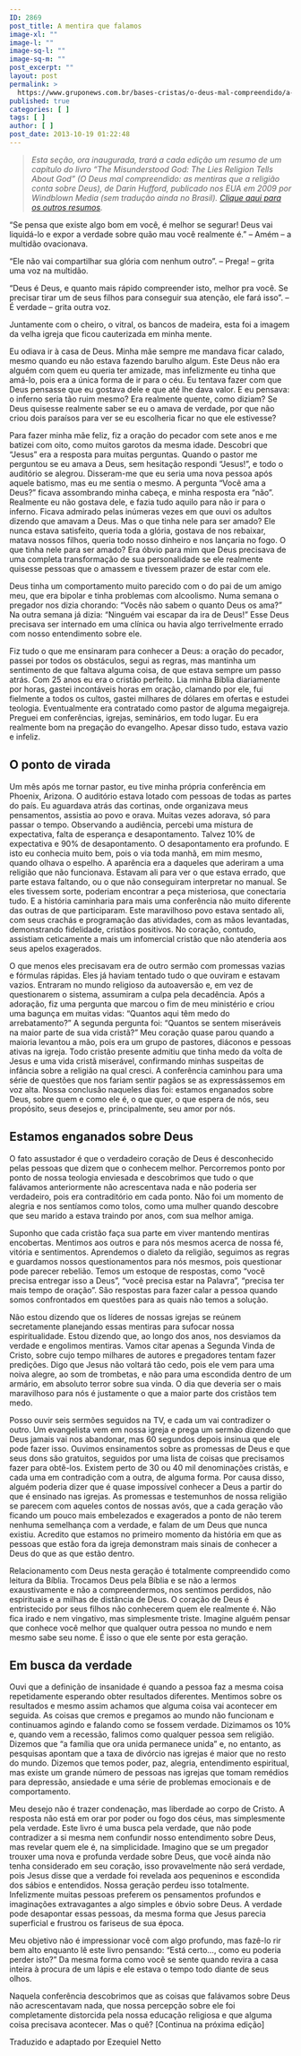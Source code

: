 ```yaml
---
ID: 2869
post_title: A mentira que falamos
image-xl: ""
image-l: ""
image-sq-l: ""
image-sq-m: ""
post_excerpt: ""
layout: post
permalink: >
  https://www.gruponews.com.br/bases-cristas/o-deus-mal-compreendido/a-mentira-que-falamos
published: true
categories: [ ]
tags: [ ]
author: [ ]
post_date: 2013-10-19 01:22:48
---
```

<blockquote><i>Esta seção, ora inaugurada, trará a cada edição um resumo de um capítulo do livro “The Misunderstood God: The Lies Religion Tells About God” (O Deus mal compreendido: as mentiras que a religião conta sobre Deus), de Darin Hufford, publicado nos EUA em 2009 por Windblown Media (sem tradução ainda no Brasil). <a title="O Deus mal compreendido" href="http://www.gruponews.com.br/bases-cristas/o-deus-mal-compreendido">Clique aqui para os outros resumos</a>.
</i></blockquote>
“Se pensa que existe algo bom em você, é melhor se segurar! Deus vai liquidá-lo e expor a verdade sobre quão mau você realmente é.”
– Amém – a multidão ovacionava.

“Ele não vai compartilhar sua glória com nenhum outro”.
– Prega! – grita uma voz na multidão.

“Deus é Deus, e quanto mais rápido compreender isto, melhor pra você. Se precisar tirar um de seus filhos para conseguir sua atenção, ele fará isso”.
– É verdade – grita outra voz.

Juntamente com o cheiro, o vitral, os bancos de madeira, esta foi a imagem da velha igreja que ficou cauterizada em minha mente.

Eu odiava ir à casa de Deus. Minha mãe sempre me mandava ficar calado, mesmo quando eu não estava fazendo barulho algum. Este Deus não era alguém com quem eu queria ter amizade, mas infelizmente eu tinha que amá-lo, pois era a única forma de ir para o céu. Eu tentava fazer com que Deus pensasse que eu gostava dele e que até lhe dava valor. E eu pensava: o inferno seria tão ruim mesmo? Era realmente quente, como diziam? Se Deus quisesse realmente saber se eu o amava de verdade, por que não criou dois paraísos para ver se eu escolheria ficar no que ele estivesse?

Para fazer minha mãe feliz, fiz a oração do pecador com sete anos e me batizei com oito, como muitos garotos da mesma idade. Descobri que “Jesus” era a resposta para muitas perguntas. Quando o pastor me perguntou se eu amava a Deus, sem hesitação respondi “Jesus!”, e todo o auditório se alegrou. Disseram-me que eu seria uma nova pessoa após aquele batismo, mas eu me sentia o mesmo. A pergunta “Você ama a Deus?” ficava assombrando minha cabeça, e minha resposta era “não”. Realmente eu não gostava dele, e fazia tudo aquilo para não ir para o inferno. Ficava admirado pelas inúmeras vezes em que ouvi os adultos dizendo que amavam a Deus. Mas o que tinha nele para ser amado? Ele nunca estava satisfeito, queria toda a glória, gostava de nos rebaixar, matava nossos filhos, queria todo nosso dinheiro e nos lançaria no fogo. O que tinha nele para ser amado? Era óbvio para mim que Deus precisava de uma completa transformação de sua personalidade se ele realmente quisesse pessoas que o amassem e tivessem prazer de estar com ele.

Deus tinha um comportamento muito parecido com o do pai de um amigo meu, que era bipolar e tinha problemas com alcoolismo. Numa semana o pregador nos dizia chorando: “Vocês não sabem o quanto Deus os ama?” Na outra semana já dizia: “Ninguém vai escapar da ira de Deus!” Esse Deus precisava ser internado em uma clínica ou havia algo terrivelmente errado com nosso entendimento sobre ele.

Fiz tudo o que me ensinaram para conhecer a Deus: a oração do pecador, passei por todos os obstáculos, segui as regras, mas mantinha um sentimento de que faltava alguma coisa, de que estava sempre um passo atrás. Com 25 anos eu era o cristão perfeito. Lia minha Bíblia diariamente por horas, gastei incontáveis horas em oração, clamando por ele, fui fielmente a todos os cultos, gastei milhares de dólares em ofertas e estudei teologia. Eventualmente era contratado como pastor de alguma megaigreja. Preguei em conferências, igrejas, seminários, em todo lugar. Eu era realmente bom na pregação do evangelho. Apesar disso tudo, estava vazio e infeliz.
<h2 style="text-align: left;">O ponto de virada</h2>
Um mês após me tornar pastor, eu tive minha própria conferência em Phoenix, Arizona. O auditório estava lotado com pessoas de todas as partes do país. Eu aguardava atrás das cortinas, onde organizava meus pensamentos, assistia ao povo e orava. Muitas vezes adorava, só para passar o tempo. Observando a audiência, percebi uma mistura de expectativa, falta de esperança e desapontamento. Talvez 10% de expectativa e 90% de desapontamento. O desapontamento era profundo. E isto eu conhecia muito bem, pois o via toda manhã, em mim mesmo, quando olhava o espelho. A aparência era a daqueles que aderiram a uma religião que não funcionava. Estavam ali para ver o que estava errado, que parte estava faltando, ou o que não conseguiram interpretar no manual. Se eles tivessem sorte, poderiam encontrar a peça misteriosa, que conectaria tudo. E a história caminharia para mais uma conferência não muito diferente das outras de que participaram. Este maravilhoso povo estava sentado ali, com seus crachás e programação das atividades, com as mãos levantadas, demonstrando fidelidade, cristãos positivos. No coração, contudo, assistiam ceticamente a mais um infomercial cristão que não atenderia aos seus apelos exagerados.

O que menos eles precisavam era de outro sermão com promessas vazias e fórmulas rápidas. Eles já haviam tentado tudo o que ouviram e estavam vazios. Entraram no mundo religioso da autoaversão e, em vez de questionarem o sistema, assumiram a culpa pela decadência. Após a adoração, fiz uma pergunta que marcou o fim de meu ministério e criou uma bagunça em muitas vidas: “Quantos aqui têm medo do arrebatamento?” A segunda pergunta foi: “Quantos se sentem miseráveis na maior parte de sua vida cristã?” Meu coração quase parou quando a maioria levantou a mão, pois era um grupo de pastores, diáconos e pessoas ativas na igreja. Todo cristão presente admitiu que tinha medo da volta de Jesus e uma vida cristã miserável, confirmando minhas suspeitas de infância sobre a religião na qual cresci. A conferência caminhou para uma série de questões que nos fariam sentir pagãos se as expressássemos em voz alta. Nossa conclusão naqueles dias foi: estamos enganados sobre Deus, sobre quem e como ele é, o que quer, o que espera de nós, seu propósito, seus desejos e, principalmente, seu amor por nós.
<h2>Estamos enganados sobre Deus</h2>
O fato assustador é que o verdadeiro coração de Deus é desconhecido pelas pessoas que dizem que o conhecem melhor. Percorremos ponto por ponto de nossa teologia enviesada e descobrimos que tudo o que falávamos anteriormente não acrescentava nada e não poderia ser verdadeiro, pois era contraditório em cada ponto. Não foi um momento de alegria e nos sentíamos como tolos, como uma mulher quando descobre que seu marido a estava traindo por anos, com sua melhor amiga.

Suponho que cada cristão faça sua parte em viver mantendo mentiras encobertas. Mentimos aos outros e para nós mesmos acerca de nossa fé, vitória e sentimentos. Aprendemos o dialeto da religião, seguimos as regras e guardamos nossos questionamentos para nós mesmos, pois questionar pode parecer rebelião. Temos um estoque de respostas, como “você precisa entregar isso a Deus”, “você precisa estar na Palavra”, “precisa ter mais tempo de oração”. São respostas para fazer calar a pessoa quando somos confrontados em questões para as quais não temos a solução.

Não estou dizendo que os líderes de nossas igrejas se reúnem secretamente planejando essas mentiras para sufocar nossa espiritualidade. Estou dizendo que, ao longo dos anos, nos desviamos da verdade e engolimos mentiras. Vamos citar apenas a Segunda Vinda de Cristo, sobre cujo tempo milhares de autores e pregadores tentam fazer predições. Digo que Jesus não voltará tão cedo, pois ele vem para uma noiva alegre, ao som de trombetas, e não para uma escondida dentro de um armário, em absoluto terror sobre sua vinda. O dia que deveria ser o mais maravilhoso para nós é justamente o que a maior parte dos cristãos tem medo.

Posso ouvir seis sermões seguidos na TV, e cada um vai contradizer o outro. Um evangelista vem em nossa igreja e prega um sermão dizendo que Deus jamais vai nos abandonar, mas 60 segundos depois insinua que ele pode fazer isso. Ouvimos ensinamentos sobre as promessas de Deus e que seus dons são gratuitos, seguidos por uma lista de coisas que precisamos fazer para obtê-los. Existem perto de 30 ou 40 mil denominações cristãs, e cada uma em contradição com a outra, de alguma forma. Por causa disso, alguém poderia dizer que é quase impossível conhecer a Deus a partir do que é ensinado nas igrejas. As promessas e testemunhos de nossa religião se parecem com aqueles contos de nossas avós, que a cada geração vão ficando um pouco mais embelezados e exagerados a ponto de não terem nenhuma semelhança com a verdade, e falam de um Deus que nunca existiu. Acredito que estamos no primeiro momento da história em que as pessoas que estão fora da igreja demonstram mais sinais de conhecer a Deus do que as que estão dentro.

Relacionamento com Deus nesta geração é totalmente compreendido como leitura da Bíblia. Trocamos Deus pela Bíblia e se não a lermos exaustivamente e não a compreendermos, nos sentimos perdidos, não espirituais e a milhas de distância de Deus. O coração de Deus é entristecido por seus filhos não conhecerem quem ele realmente é. Não fica irado e nem vingativo, mas simplesmente triste. Imagine alguém pensar que conhece você melhor que qualquer outra pessoa no mundo e nem mesmo sabe seu nome. É isso o que ele sente por esta geração.
<h2>Em busca da verdade</h2>
Ouvi que a definição de insanidade é quando a pessoa faz a mesma coisa repetidamente esperando obter resultados diferentes. Mentimos sobre os resultados e mesmo assim achamos que alguma coisa vai acontecer em seguida. As coisas que cremos e pregamos ao mundo não funcionam e continuamos agindo e falando como se fossem verdade. Dizimamos os 10% e, quando vem a recessão, falimos como qualquer pessoa sem religião. Dizemos que “a família que ora unida permanece unida” e, no entanto, as pesquisas apontam que a taxa de divórcio nas igrejas é maior que no resto do mundo. Dizemos que temos poder, paz, alegria, entendimento espiritual, mas existe um grande número de pessoas nas igrejas que tomam remédios para depressão, ansiedade e uma série de problemas emocionais e de comportamento.

Meu desejo não é trazer condenação, mas liberdade ao corpo de Cristo. A resposta não está em orar por poder ou fogo dos céus, mas simplesmente pela verdade. Este livro é uma busca pela verdade, que não pode contradizer a si mesma nem confundir nosso entendimento sobre Deus, mas revelar quem ele é, na simplicidade. Imagino que se um pregador trouxer uma nova e profunda verdade sobre Deus, que você ainda não tenha considerado em seu coração, isso provavelmente não será verdade, pois Jesus disse que a verdade foi revelada aos pequeninos e escondida dos sábios e entendidos. Nossa geração perdeu isso totalmente. Infelizmente muitas pessoas preferem os pensamentos profundos e imaginações extravagantes a algo simples e óbvio sobre Deus. A verdade pode desapontar essas pessoas, da mesma forma que Jesus parecia superficial e frustrou os fariseus de sua época.

Meu objetivo não é impressionar você com algo profundo, mas fazê-lo rir bem alto enquanto lê este livro pensando: “Está certo…, como eu poderia perder isto?” Da mesma forma como você se sente quando revira a casa inteira à procura de um lápis e ele estava o tempo todo diante de seus olhos.

Naquela conferência descobrimos que as coisas que falávamos sobre Deus não acrescentavam nada, que nossa percepção sobre ele foi completamente distorcida pela nossa educação religiosa e que alguma coisa precisava acontecer. Mas o quê? [Continua na próxima edição]
<p class="pebio">Traduzido e adaptado por Ezequiel Netto</p>